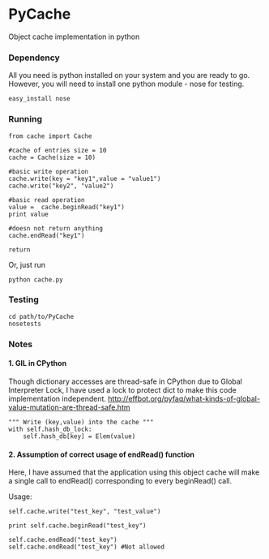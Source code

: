 # PyCache

Object cache implementation in python

### Dependency

All you need is python installed on your system and you are ready to go. However, you will need to install one python module - nose for testing.


```
easy_install nose
```

### Running

```
from cache import Cache

#cache of entries size = 10
cache = Cache(size = 10)

#basic write operation
cache.write(key = "key1",value = "value1")
cache.write("key2", "value2")

#basic read operation
value =  cache.beginRead("key1")
print value

#doesn not return anything
cache.endRead("key1")

return
```
Or, just run
```
python cache.py
```

### Testing

```
cd path/to/PyCache
nosetests
```
### Notes

#### 1. GIL in CPython
Though dictionary accesses are thread-safe in CPython due to Global Interpreter Lock, I have used a lock to protect dict to make this code implementation independent. 
http://effbot.org/pyfaq/what-kinds-of-global-value-mutation-are-thread-safe.htm


```
""" Write (key,value) into the cache """
with self.hash_db_lock:
	self.hash_db[key] = Elem(value)
```

#### 2. Assumption of correct usage of endRead() function
Here, I have assumed that the application using this object cache will make a single call to endRead() corresponding to every beginRead() call.

Usage:
```
self.cache.write("test_key", "test_value")

print self.cache.beginRead("test_key")

self.cache.endRead("test_key")
self.cache.endRead("test_key") #Not allowed
```
